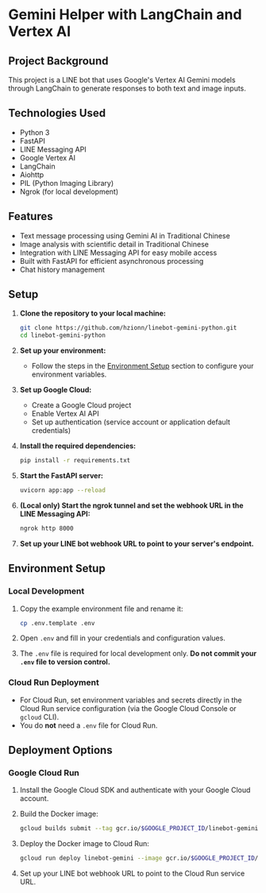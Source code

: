 # Gemini Helper with LangChain and Vertex AI

## Project Background

This project is a LINE bot that uses Google's Vertex AI Gemini models through LangChain to generate responses to both text and image inputs.

## Technologies Used

- Python 3
- FastAPI
- LINE Messaging API
- Google Vertex AI
- LangChain
- Aiohttp
- PIL (Python Imaging Library)
- Ngrok (for local development)

## Features

- Text message processing using Gemini AI in Traditional Chinese
- Image analysis with scientific detail in Traditional Chinese
- Integration with LINE Messaging API for easy mobile access
- Built with FastAPI for efficient asynchronous processing
- Chat history management

## Setup

1. **Clone the repository to your local machine:**

   ```bash
   git clone https://github.com/hzionn/linebot-gemini-python.git
   cd linebot-gemini-python
   ```

2. **Set up your environment:**
   - Follow the steps in the [Environment Setup](#environment-setup) section to configure your environment variables.

3. **Set up Google Cloud:**
   - Create a Google Cloud project
   - Enable Vertex AI API
   - Set up authentication (service account or application default credentials)

4. **Install the required dependencies:**

   ```bash
   pip install -r requirements.txt
   ```

5. **Start the FastAPI server:**

   ```bash
   uvicorn app:app --reload
   ```

6. **(Local only) Start the ngrok tunnel and set the webhook URL in the LINE Messaging API:**

   ```bash
   ngrok http 8000
   ```

7. **Set up your LINE bot webhook URL to point to your server's endpoint.**

## Environment Setup

### Local Development

1. Copy the example environment file and rename it:

   ```sh
   cp .env.template .env
   ```

2. Open `.env` and fill in your credentials and configuration values.
3. The `.env` file is required for local development only. **Do not commit your `.env` file to version control.**

### Cloud Run Deployment

- For Cloud Run, set environment variables and secrets directly in the Cloud Run service configuration (via the Google Cloud Console or `gcloud` CLI).
- You do **not** need a `.env` file for Cloud Run.

## Deployment Options

### Google Cloud Run

1. Install the Google Cloud SDK and authenticate with your Google Cloud account.
2. Build the Docker image:

   ```bash
   gcloud builds submit --tag gcr.io/$GOOGLE_PROJECT_ID/linebot-gemini
   ```

3. Deploy the Docker image to Cloud Run:

   ```bash
   gcloud run deploy linebot-gemini --image gcr.io/$GOOGLE_PROJECT_ID/linebot-gemini --platform managed --region $GOOGLE_LOCATION --allow-unauthenticated
   ```

4. Set up your LINE bot webhook URL to point to the Cloud Run service URL.
